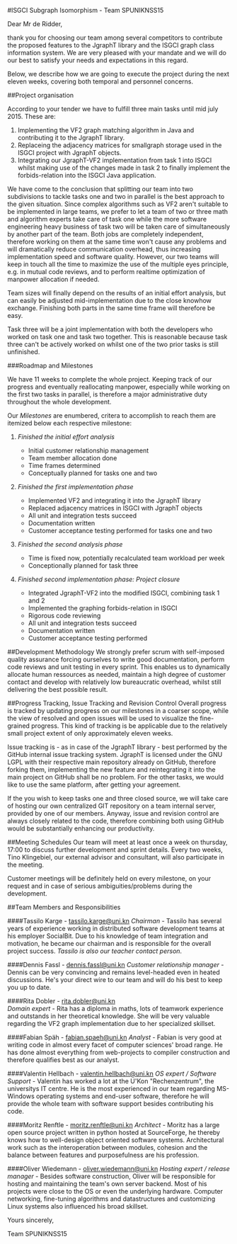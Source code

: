 #ISGCI Subgraph Isomorphism - Team SPUNIKNSS15

Dear Mr de Ridder,

thank you for choosing our team among several competitors to contribute 
the proposed features to the JgraphT library and the ISGCI graph class
information system.
We are very pleased with your mandate and we will do our best to
satisfy your needs and expectations in this regard.

Below, we describe how we are going to execute the project 
during the next eleven weeks,
covering both temporal and personnel concerns.

##Project organisation 

According to your tender we have to fulfill three main tasks until mid
july 2015. These are:

1. Implementing the VF2 graph matching algorithm in Java and contributing
   it to the JgraphT library.
2. Replaceing the adjacency matrices for smallgraph storage used in 
   the ISGCI project with JgraphT objects.
3. Integrating our JgraphT-VF2 implementation from task 1 into ISGCI
   whilst making use of the changes made in task 2 to finally implement
   the forbids-relation into the ISGCI Java application.

We have come to the conclusion that splitting our team into two subdivisions
to tackle tasks one and two in parallel is the best approach to the given
situation. Since complex algorithms such as VF2 aren't suitable to be 
implemented in large teams, we prefer to let a team of two or three 
math and algorithm experts take care of task one while the more 
software engineering heavy business of task two will be taken care 
of simultaneously by another part of the team.
Both jobs are completely independent, therefore working on them at the same
time won't cause any problems and will dramatically reduce communication
overhead, thus increasing implementation speed and software quality.
However, our two teams will keep in touch all the time to maximize the
use of the multiple eyes principle, e.g. in mutual code reviews, 
and to perform realtime optimization of manpower allocation if needed.

Team sizes will finally depend on the results of an initial effort analysis,
but can easily be adjusted mid-implementation due to the close knowhow
exchange. Finishing both parts in the same time frame will therefore be easy.

Task three will be a joint implementation with both the developers who
worked on task one and task two together. This is reasonable because
task three can't be actively worked on whilst one of the two prior tasks is 
still unfinished.


###Roadmap and Milestones

We have 11 weeks to complete the whole project. 
Keeping track of our progress and eventually reallocating manpower,
especially while working on the first two tasks in parallel, is therefore
a major administrative duty throughout the whole development.

Our *Milestones* are enumbered, critera to accomplish to reach them are
itemized below each respective milestone: 


1. *Finished the initial effort analysis*
	- Initial customer relationship management
	- Team member allocation done
	- Time frames determined
	- Conceptually planned for tasks one and two

2. *Finished the first implementation phase*
	- Implemented VF2 and integrating it into the JgraphT library
	- Replaced adjacency matrices in ISGCI with JgraphT objects
	- All unit and integration tests succeed
	- Documentation written
	- Customer acceptance testing performed for tasks one and two

3. *Finished the second analysis phase*
	- Time is fixed now, potentially recalculated team workload per week
	- Conceptionally planned for task three

4. *Finished second implementation phase: Project closure*
	- Integrated JgraphT-VF2 into the modified ISGCI, combining task 1 and 2
	- Implemented the graphing forbids-relation in ISGCI
	- Rigorous code reviewing
	- All unit and integration tests succeed
	- Documentation written
	- Customer acceptance testing performed


##Development Methodology
We strongly prefer scrum with self-imposed quality assurance
forcing ourselves to write good documentation, perform code reviews and 
unit testing in every sprint. This enables us to dynamically allocate human 
ressources as needed, maintain a high degree of customer contact and develop
with relatively low bureaucratic overhead, whilst still delivering 
the best possible result.

##Progress Tracking, Issue Tracking and Revision Control
Overall progress is tracked by updating progress on our milestones 
in a coarser scope, while the view of resolved and open issues will be used 
to visualize the fine-grained progress. 
This kind of tracking is be applicable due to the
relatively small project extent of only approximately eleven weeks. 

Issue tracking is - as in case of the JgraphT library - best performed
by the GitHub internal issue tracking system. JgraphT is licensed under
the GNU LGPL with their respective main repository already on GitHub,
therefore forking them, implementing the new feature and reintegrating
it into the main project on GitHub shall be no problem. For the other tasks,
we would like to use the same platform, after getting your agreement.

If the you wish to keep tasks one and three closed source,
we will take care of hosting our own centralized GIT repository
on a team internal server, provided by one of our members.
Anyway, issue and revision control are always closely related to the code,
therefore combining both using GitHub would be substantially enhancing our productivity.


##Meeting Schedules
Our team will meet at least once a week on thursday, 17:00 to discuss
further development and sprint details. Every two weeks, Tino Klingebiel,
our external advisor and consultant, will also participate in the meeting.

Customer meetings will be definitely held on every milestone, on your
request and in case of serious ambiguities/problems during the development.

##Team Members and Responsibilities

####Tassilo Karge - <tassilo.karge@uni.kn>
*Chairman* - Tassilo has several years of experience working in distributed
software development teams at his employer SocialBit. Due to his knowledge
of team integration and motivation, he became our chairman and is responsible
for the overall project success. *Tassilo is also our teacher contact person*.

####Dennis Fassl - <dennis.fassl@uni.kn> 
*Customer relationship manager* - Dennis can be very convincing and remains
level-headed even in heated discussions. He's your direct wire to our team 
and will do his best to keep you up to date.

####Rita Dobler - <rita.dobler@uni.kn>  
*Domain expert* - Rita has a diploma in maths, lots of teamwork experience
and outstands in her theoretical knowledge. She will be very valuable 
regarding the VF2 graph implementation due to her specialized skillset.

####Fabian Späh - <fabian.spaeh@uni.kn>
*Analyst* - Fabian is very good at writing code in almost every facet of
computer sciences' broad range. He has done almost everything from
web-projects to compiler construction and therefore qualifies best as 
our analyst.

####Valentin Hellbach - <valentin.hellbach@uni.kn>
*OS expert / Software Support* - Valentin has worked a lot at the
U'Kon "Rechenzentrum", the universitys IT centre. He is the most
experienced in our team regarding MS-Windows operating systems and end-user
software, therefore he will provide the whole team with software support
besides contributing his code. 

####Moritz Renftle - <moritz.renftle@uni.kn>
*Architect* - Moritz has a large open source project written in python hosted
at SourceForge, he thereby knows how to well-design object oriented
software systems. Architectural work such as the interoperation between modules,
cohesion and the balance between features and purposefulness are his profession. 

####Oliver Wiedemann - <oliver.wiedemann@uni.kn>
*Hosting expert / release manager* - Besides software construction, Oliver will
be responsible for hosting and maintaining the team's own server backend. 
Most of his projects were close to the OS or even the underlying hardware.
Computer networking, fine-tuning algorithms and datastructures and customizing
Linux systems also influenced his broad skillset. 

  
Yours sincerely,

Team SPUNIKNSS15






